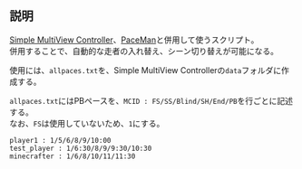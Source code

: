 ## 説明
[Simple MultiView Controller](https://github.com/mebuki117/Simple-MultiView-Controller)、[PaceMan](https://paceman.gg/)と併用して使うスクリプト。  
併用することで、自動的な走者の入れ替え、シーン切り替えが可能になる。

使用には、`allpaces.txt`を、Simple MultiView Controllerの`data`フォルダに作成する。  

`allpaces.txt`にはPBペースを、`MCID : FS/SS/Blind/SH/End/PB`を行ごとに記述する。  
なお、`FS`は使用していないため、`1`にする。
```
player1 : 1/5/6/8/9/10:00
test_player : 1/6:30/8/9/9:30/10:30
minecrafter : 1/6/8/10/11/11:30
```
